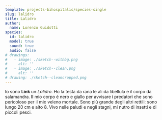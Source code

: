 ```yaml
---
template: projects-bihospitalis/species-single
slug: lalidro
title: Lalidro
author: 
  name: Lorenzo Guidotti
species:
  id: lalidro
  model: true
  sound: true
  audio: false
# drawings:
#   - image: ./sketch--withbg.png
#     alt: ''
#   - image: ./sketch--clean.png
#     alt: ''
# drawing: ./sketch--cleancropped.png
---
```


Io sono __Link__ un *Lalidro*.
Ho la testa da rana le ali da libellula e il corpo da salamandra.
Il mio corpo è nero e giallo per avvisare i predatori che sono pericoloso per il mio veleno mortale.
Sono  più grande degli altri rettili: sono lungo 20 cm e alto 8.
Vivo nelle paludi e negli stagni, mi nutro di insetti e di piccoli pesci.
